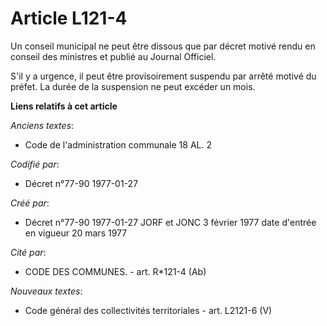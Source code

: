 # Article L121-4

Un conseil municipal ne peut être dissous que par décret motivé rendu en conseil des ministres et publié au Journal
Officiel. 

S'il y a urgence, il peut être provisoirement suspendu par arrêté motivé du préfet. La durée de la suspension ne peut excéder
un mois.

**Liens relatifs à cet article**

_Anciens textes_:

  - Code de l'administration communale 18 AL. 2

_Codifié par_:

  - Décret n°77-90 1977-01-27

_Créé par_:

  - Décret n°77-90 1977-01-27 JORF et JONC 3 février 1977 date d'entrée en vigueur 20 mars 1977

_Cité par_:

  - CODE DES COMMUNES. - art. R*121-4 (Ab)

_Nouveaux textes_:

  - Code général des collectivités territoriales - art. L2121-6 (V)
